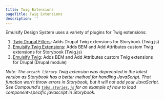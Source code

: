 ```yaml
---
title: Twig Extensions
pageTitle: Twig Extensions
description: ''
---
```


Emulsify Design System uses a variety of plugins for Twig extensions:

1. [Twig Drupal Filters](https://www.npmjs.com/package/twig-drupal-filters): Adds Drupal Twig extensions for Storybook (Twig.js)
2. [Emulsify Twig Extensions](https://github.com/emulsify-ds/emulsify-twig-extensions): Adds BEM and Add Attributes custom Twig extensions for Storybook (Twig.js)
3. [Emulsify Twig](https://www.drupal.org/project/emulsify\_twig): Adds BEM and Add Attributes custom Twig extensions for Drupal (Drupal module)

_Note: The `attach_library` Twig extension was deprecated in the latest version as Storybook has a better method for handling JavaScript. That function won't throw errors in Storybook, but it will not add your JavaScript. See Compound's_ [_`tabs.stories.js`_](https://github.com/emulsify-ds/compound/blob/main/components/02-molecules/tabs/tabs.stories.js) _for an example of how to load component-specific javascript in Storybook._
